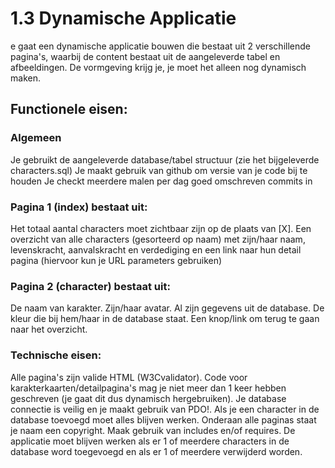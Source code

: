 # 1.3 Dynamische Applicatie
 
e gaat een dynamische applicatie bouwen die bestaat uit 2 verschillende pagina's, waarbij de content bestaat uit de aangeleverde tabel en afbeeldingen. De vormgeving krijg je, je moet het alleen nog dynamisch maken.

 

## Functionele eisen:

### Algemeen

Je gebruikt de aangeleverde database/tabel structuur (zie het bijgeleverde characters.sql)
Je maakt gebruik van github om versie van je code bij te houden
Je checkt meerdere malen per dag goed omschreven commits in
 

### Pagina 1 (index) bestaat uit: 

Het totaal aantal characters moet zichtbaar zijn op de plaats van [X]. 
Een overzicht van alle characters (gesorteerd op naam) met zijn/haar naam, levenskracht, aanvalskracht en verdediging en een link naar hun detail pagina (hiervoor kun je URL parameters gebruiken)
 

### Pagina 2 (character) bestaat uit: 

De naam van karakter.
Zijn/haar avatar.
Al zijn gegevens uit de database.
De kleur die bij hem/haar in de database staat.
Een knop/link om terug te gaan naar het overzicht.
### Technische eisen:

Alle pagina's zijn valide HTML (W3Cvalidator).
Code voor karakterkaarten/detailpagina's mag je niet meer dan 1 keer hebben geschreven (je gaat dit dus dynamisch hergebruiken).
Je database connectie is veilig en je maakt gebruik van PDO!.
Als je een character in de database toevoegd moet alles blijven werken.
Onderaan alle paginas staat je naam een copyright.
Maak gebruik van includes en/of requires.
De applicatie moet blijven werken als er 1 of meerdere characters in de database word toegevoegd en als er 1 of meerdere verwijderd worden.
